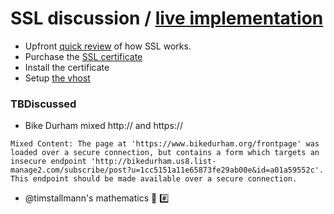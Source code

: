 # SSL discussion / [live implementation](https://www.youtube.com/watch?v=O_HyZ5aW76c)

+ Upfront [quick review](https://www.thawte.com/resources/getting-started/how-ssl-works/) of how SSL works.
+ Purchase the [SSL certificate](https://panel.dreamhost.com/index.cgi?tree=domain.secure&current_step=Index&next_step=View&crt_type=comodo&crt_id=78754)
+ Install the certificate
+ Setup [the vhost](https://www.digitalocean.com/community/tutorials/how-to-set-up-multiple-ssl-certificates-on-one-ip-with-apache-on-ubuntu-12-04)


### TBDiscussed
+ Bike Durham mixed http:// and https:// 

``` Mixed Content: The page at 'https://www.bikedurham.org/frontpage' was loaded over a secure connection, but contains a form which targets an insecure endpoint 'http://bikedurham.us8.list-manage2.com/subscribe/post?u=1cc5151a11e65873fe29ab00e&id=a01a59552c'. This endpoint should be made available over a secure connection. ```
+ @timstallmann's mathematics :1234: :hash: 
